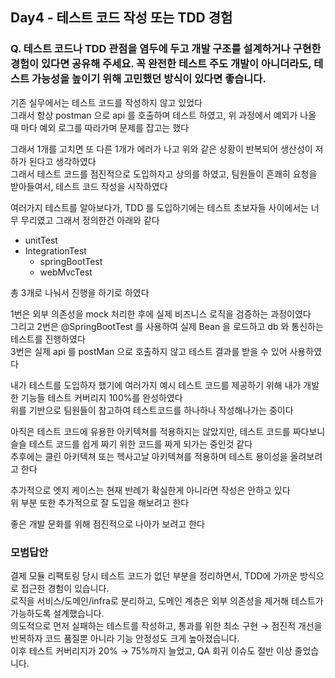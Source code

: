 ## Day4 - 테스트 코드 작성 또는 TDD 경험
### Q. 테스트 코드나 TDD 관점을 염두에 두고 개발 구조를 설계하거나 구현한 경험이 있다면 공유해 주세요. 꼭 완전한 테스트 주도 개발이 아니더라도, 테스트 가능성을 높이기 위해 고민했던 방식이 있다면 좋습니다.
기존 실무에서는 테스트 코드를 작성하지 않고 있었다 <br>
그래서 항상 postman 으로 api 를 호출하며 테스트 하였고, 위 과정에서 예외가 나올 때 마다 예외 로그를 따라가며 문제를 잡고는 했다 <br>

그래서 1개를 고치면 또 다른 1개가 에러가 나고 위와 같은 상황이 반복되어 생산성이 저하가 된다고 생각하였다 <br>
그래서 테스트 코드를 점진적으로 도입하자고 상의를 하였고, 팀원들이 흔쾌히 요청을 받아들여서, 테스트 코드 작성을 시작하였다 <br>

여러가지 테스트를 알아보다가, TDD 를 도입하기에는 테스트 초보자들 사이에서는 너무 무리였고 그래서 정의한건 아래와 같다 
- unitTest
- IntegrationTest
  - springBootTest
  - webMvcTest

총 3개로 나눠서 진행을 하기로 하였다 <br>

1번은 외부 의존성을 mock 처리한 후에 실제 비즈니스 로직을 검증하는 과정이였다 <br>
그리고 2번은 @SpringBootTest 를 사용하여 실제 Bean 을 로드하고 db 와 통신하는 테스트를 진행하였다 <br>
3번은 실제 api 를 postMan 으로 호출하지 않고 테스트 결과를 받을 수 있어 사용하였다 <br>

내가 테스트를 도입하자 했기에 여러가지 예시 테스트 코드를 제공하기 위해 내가 개발한 기능들 테스트 커버리지 100%를 완성하였다 <br>
위를 기반으로 팀원들이 참고하여 테스트코드를 하나하나 작성해나가는 중이다 <br>

아직은 테스트 코드에 유용한 아키텍쳐를 적용하지는 않았지만, 테스트 코드를 짜다보니 슬슬 테스트 코드를 쉽게 짜기 위한 코드를 짜게 되가는 중인것 같다 <br>
추후에는 클린 아키텍쳐 또는 헥사고날 아키텍쳐를 적용하며 테스트 용이성을 올려보려고 한다 <br>

추가적으로 엣지 케이스는 현재 반례가 확실한게 아니라면 작성은 안하고 있다 <br>
위 부분 또한 추가적으로 잘 도입을 해보려고 한다 <br>

좋은 개발 문화를 위해 점진적으로 나아가 보려고 한다 <br>

### 모범답안
결제 모듈 리팩토링 당시 테스트 코드가 없던 부분을 정리하면서, TDD에 가까운 방식으로 접근한 경험이 있습니다.<br>
로직을 서비스/도메인/infra로 분리하고, 도메인 계층은 외부 의존성을 제거해 테스트가 가능하도록 설계했습니다.<br>
의도적으로 먼저 실패하는 테스트를 작성하고, 통과를 위한 최소 구현 → 점진적 개선을 반복하자 코드 품질뿐 아니라 기능 안정성도 크게 높아졌습니다.<br>
이후 테스트 커버리지가 20% → 75%까지 늘었고, QA 회귀 이슈도 절반 이상 줄었습니다.<br>